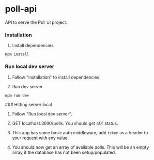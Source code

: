 # poll-api

API to serve the Poll UI project.

### Installation

1. Install dependencies

```
npm install
```

### Run local dev server

1. Follow "Installation" to install dependencies

2. Run dev server

```
npm run dev
```

### Hitting server local

1. Follow "Run local dev server".

2. GET localhost:3000/polls. You should get 401 status.

3. This app has some basic auth middleware, add `token` as a header to your request with any value.

4. You should now get an array of available polls. This will be an empty array if the database has not been setup/populated.
